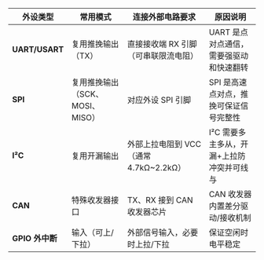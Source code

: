 | 外设类型           | 常用模式                  | 连接外部电路要求                     | 原因说明                    |
| -------------- | --------------------- | ---------------------------- | ----------------------- |
| **UART/USART** | 复用推挽输出（TX）            | 直接接收端 RX 引脚（可串联限流电阻）         | UART 是点对点通信，需要强驱动和快速翻转  |
| **SPI**        | 复用推挽输出（SCK、MOSI、MISO） | 对应外设 SPI 引脚                  | SPI 是高速点对点，推挽可保证信号完整性   |
| **I²C**        | 复用开漏输出                | 外部上拉电阻到 VCC（通常 4.7kΩ\~2.2kΩ） | I²C 需要多主多从，开漏+上拉防冲突并可线与 |
| **CAN**        | 特殊收发器接口               | TX、RX 接到 CAN 收发器芯片           | CAN 收发器内置差分驱动/接收机制      |
| **GPIO 外中断**   | 输入（可上/下拉）             | 外部信号输入，必要时上拉/下拉              | 保证空闲时电平稳定               |
